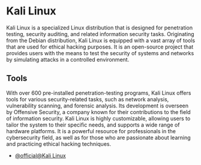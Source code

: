# Kali Linux

Kali Linux is a specialized Linux distribution that is designed for penetration testing, security auditing, and related information security tasks. Originating from the Debian distribution, Kali Linux is equipped with a vast array of tools that are used for ethical hacking purposes. It is an open-source project that provides users with the means to test the security of systems and networks by simulating attacks in a controlled environment. 

## Tools
With over 600 pre-installed penetration-testing programs, Kali Linux offers tools for various security-related tasks, such as network analysis, vulnerability scanning, and forensic analysis. Its development is overseen by Offensive Security, a company known for their contributions to the field of information security. Kali Linux is highly customizable, allowing users to tailor the system to their specific needs, and supports a wide range of hardware platforms. It is a powerful resource for professionals in the cybersecurity field, as well as for those who are passionate about learning and practicing ethical hacking techniques.

- [@official@Kali Linux](https://www.kali.org/)
